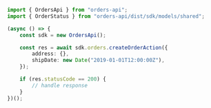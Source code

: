 <!-- Start SDK Example Usage -->


```typescript
import { OrdersApi } from "orders-api";
import { OrderStatus } from "orders-api/dist/sdk/models/shared";

(async () => {
    const sdk = new OrdersApi();

    const res = await sdk.orders.createOrderAction({
        address: {},
        shipDate: new Date("2019-01-01T12:00:00Z"),
    });

    if (res.statusCode == 200) {
        // handle response
    }
})();

```
<!-- End SDK Example Usage -->